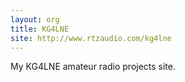 ```yaml
---
layout: org
title: KG4LNE
site: http://www.rtzaudio.com/kg4lne
---
```

My KG4LNE amateur radio projects site.

